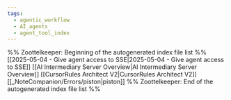 ```yaml
---
tags:
  - agentic_workflow
  - AI_agents
  - agent_tool_index
---
```

%% Zoottelkeeper: Beginning of the autogenerated index file list  %%
 [[2025-05-04 - Give agent access to SSE|2025-05-04 - Give agent access to SSE]]
 [[AI Intermediary Server Overview|AI Intermediary Server Overview]]
 [[CursorRules Architect V2|CursorRules Architect V2]]
 [[_NoteCompanion/Errors/piston|piston]]
%% Zoottelkeeper: End of the autogenerated index file list  %%
